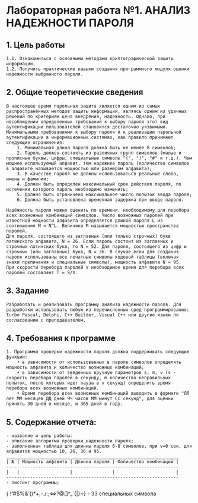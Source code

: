 # Лабораторная работа №1. АНАЛИЗ НАДЕЖНОСТИ ПАРОЛЯ

## 1. Цель работы  
    1.1. Ознакомиться с основными методами криптографической защиты информации.
    1.2. Получить практические навыки создания программного модуля оценки надежности выбранного пароля.

## 2. Общие теоретические сведения
    В настоящее время парольная защита является одним из самых распространённых методов защиты информации, являясь одним из удачных решений по критериям цена внедрения, надежность. Однако, при несоблюдении определенных требований к выбору пароля этот вид аутентификации пользователей становится достаточно уязвимыми. Минимальными требованиями к выбору пароля и к реализации парольной аутентификации в информационных системах, как правило принимают следующие ограничения:
        1. Минимальная длина пароля должна быть не менее 8 символов;
        2. Пароль должен состоять из различных групп символов (малые и прописные буквы, цифры, специальные символы "(", ")", "#" и т.д.). Чем мощнее используемый алфавит, тем надежнее пароль (количество символов в алфавите называется мощностью или размером алфавита);
        3. В качестве пароля не должны использоваться реальные слова, имена и фамилии;
        4. Должен быть определен максимальный срок действия пароля, по истечении которого пароль необходимо изменить;
        5. Должно быть ограничено максимальное число попыток ввода пароля;
        6. Должна быть установлена временная задержка при вводе пароля.
    
    Надёжность пароля можно оценить по времени, необходимому для перебора всех возможных комбинаций символов. Число возможных паролей при известной мощности алфавита определяется длиной пароля L из соотношения М = N^L. Величина М называется мощностью пространства паролей.
    Для пароля, состоящего из заглавных (или только строчных) букв латинского алфавита, N = 26. Если пароль состоит из заглавных и строчных латинских букв, то N = 52. Для пароля, состоящего из цифр и строчных (или заглавных) букв, N = 36. В случае если для создания пароля использованы все печатные символы кодовой таблицы (включая знаки препинания и специальные символы), мощность алфавита N = 95.
    При скорости перебора паролей V необходимое время для перебора всех паролей составляет Т = S/V.
## 3. Задание
    Разработать и реализовать программу анализа надежности пароля. Для разработки использовать любую из перечисленных сред программирования: Turbo Pascal, Delphi, C++ Builder, Visual C++ или другие языки по согласованию с преподавателем.
## 4. Требования к программе
    1. Программа проверки надежности пароля должна поддерживать следующие функции:
        • в зависимости от использованных в пароле символов определять мощность алфавита и количество возможных комбинаций;
        • в зависимости от введенных вручную параметров s, m, v (s - скорость перебора паролей в секунду, m количество неправильных попыток, после которых идет пауза в v секунд) определить время перебора всех возможных комбинаций.
        • Время перебора всех возможных комбинаций выводить в формате "ЛЛ лет ММ месяцев ДД дней ЧЧ часов ММ минут СС секунд", для оценки принять 30 дней в месяце, и 365 дней в году.
## 5. Содержание отчета:
    - название и цель работы:
    - описание алгоритма проверки надежности пароля;
    - заполненная таблица для длинны пароля 6-8 символов, при v=0 сек, для алфавитов мощностью 10, 26, 36 и 95.
    _________________________________________________________________
    | № | Мощность алфавита | Длинна пароля | Количество комбинаций |
    -----------------------------------------------------------------
    |   |                   |               |                       |
    -----------------------------------------------------------------
    - листинг программы;
    

{ !”#$%&’()*+,-./:;<=>?@[\]^_`{|}~} - 33 специальных символа